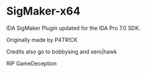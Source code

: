 # SigMaker-x64

IDA SigMaker Plugin updated for the IDA Pro 7.0 SDK.



Originally made by P4TR!CK

Credits also go to bobbysing and xero|hawk

RIP GameDeception
